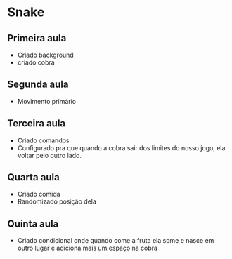 # Snake

## Primeira aula

- Criado background
- criado cobra

## Segunda aula

- Movimento primário

## Terceira aula

- Criado comandos
- Configurado pra que quando a cobra sair dos limites do nosso jogo, ela voltar pelo outro lado.

## Quarta aula

- Criado comida
- Randomizado posição dela

## Quinta aula

- Criado condicional onde quando come a fruta ela some e nasce em outro lugar e adiciona mais um espaço na cobra
